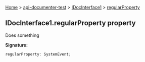 [Home](./index) &gt; [api-documenter-test](./api-documenter-test.md) &gt; [IDocInterface1](./api-documenter-test.idocinterface1.md) &gt; [regularProperty](./api-documenter-test.idocinterface1.regularproperty.md)

## IDocInterface1.regularProperty property

Does something

<b>Signature:</b>

```typescript
regularProperty: SystemEvent;
```
